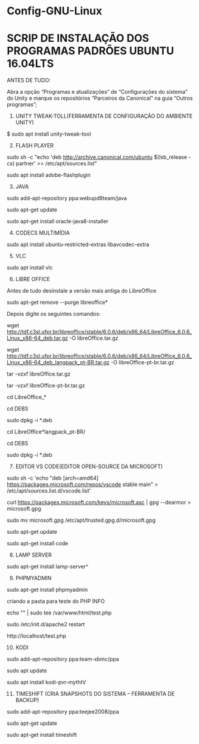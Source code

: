 # Config-GNU-Linux

# SCRIP DE INSTALAÇÃO DOS PROGRAMAS PADRÕES UBUNTU 16.04LTS                                                                                                     

ANTES DE TUDO:                                                                                                                                                

Abra a opção “Programas e atualizações” de “Configurações do sistema” do Unity e marque os repositórios “Parceiros da Canonical” na guia “Outros programas”;

1. UNITY TWEAK-TOLL(FERRAMENTA DE CONFIGURAÇÃO DO AMBIENTE UNITY)

$ sudo apt install unity-tweak-tool


2. FLASH PLAYER

sudo sh -c "echo 'deb http://archive.canonical.com/ubuntu $(lsb_release -cs) partner' >> /etc/apt/sources.list"

sudo apt install adobe-flashplugin


3. JAVA

sudo add-apt-repository ppa:webupd8team/java

sudo apt-get update

sudo apt-get install oracle-java8-installer


4. CODECS MULTIMÍDIA

sudo apt install ubuntu-restricted-extras libavcodec-extra


5. VLC

sudo apt install vlc


6. LIBRE OFFICE

Antes de tudo desinstale a versão mais antiga do LibreOffice

sudo apt-get remove --purge libreoffice*

Depois digite os seguintes comandos:

wget http://tdf.c3sl.ufpr.br/libreoffice/stable/6.0.6/deb/x86_64/LibreOffice_6.0.6_Linux_x86-64_deb.tar.gz -O libreOffice.tar.gz

wget http://tdf.c3sl.ufpr.br/libreoffice/stable/6.0.6/deb/x86_64/LibreOffice_6.0.6_Linux_x86-64_deb_langpack_pt-BR.tar.gz -O libreOffice-pt-br.tar.gz

tar -vzxf libreOffice.tar.gz

tar -vzxf libreOffice-pt-br.tar.gz

cd LibreOffice_*

cd DEBS

sudo dpkg -i *.deb 

cd LibreOffice*langpack_pt-BR/

cd DEBS

sudo dpkg -i *.deb


7. EDITOR VS CODE(EDITOR OPEN-SOURCE DA MICROSOFT)

sudo sh -c 'echo "deb [arch=amd64] https://packages.microsoft.com/repos/vscode stable main" > /etc/apt/sources.list.d/vscode.list'

curl https://packages.microsoft.com/keys/microsoft.asc | gpg --dearmor > microsoft.gpg

sudo mv microsoft.gpg /etc/apt/trusted.gpg.d/microsoft.gpg

sudo apt-get update

sudo apt-get install code


8. LAMP SERVER

sudo apt-get install lamp-server^


9. PHPMYADMIN

sudo apt-get install phpmyadmin

criando a pasta para teste do PHP INFO

echo "<?php phpinfo(); ?>" | sudo tee /var/www/html/test.php

sudo /etc/init.d/apache2 restart

http://localhost/test.php


10. KODI

sudo add-apt-repository ppa:team-xbmc/ppa

sudo apt update

sudo apt install kodi-pvr-mythtV


11. TIMESHIFT (CRIA SNAPSHOTS DO SISTEMA – FERRAMENTA DE BACKUP)

sudo add-apt-repository ppa:teejee2008/ppa

sudo apt-get update

sudo apt-get install timeshift
